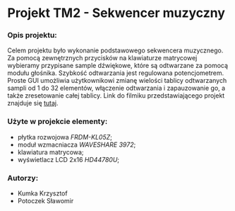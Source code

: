 # Projekt TM2 - Sekwencer muzyczny

### Opis projektu:

Celem projektu było wykonanie podstawowego sekwencera muzycznego. Za pomocą zewnętrznych przycisków na klawiaturze matrycowej wybieramy przypisane sample dźwiękowe, które są odtwarzane za pomocą modułu głośnika. Szybkość odtwarzania jest regulowana potencjometrem. Proste GUI umożliwia użytkownikowi zmianę wielości tablicy odtwarzanych sampli od 1 do 32 elementów, włączenie odtwarzania i zapauzowanie go, a także zresetowanie całej tablicy. Link do filmiku przedstawiającego projekt znajduje się 
[tutaj](https://www.youtube.com/watch?v=gd1V9-LJM68).

### Użyte w projekcie elementy:

- płytka rozwojowa _FRDM-KL05Z_;
- moduł wzmacniacza _WAVESHARE 3972_;
- klawiatura matrycowa;
- wyświetlacz LCD 2x16 _HD44780U_;

### Autorzy: 
- Kumka Krzysztof
- Potoczek Sławomir
